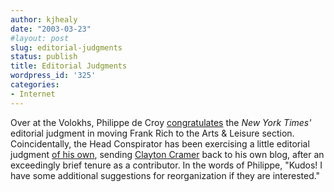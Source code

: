 ```yaml
---
author: kjhealy
date: "2003-03-23"
#layout: post
slug: editorial-judgments
status: publish
title: Editorial Judgments
wordpress_id: '325'
categories:
- Internet
---
```


Over at the Volokhs, Philippe de Croy [congratulates](http://volokh.blogspot.com/2003_03_23_volokh_archive.html#200033763) the *New York Times'* editorial judgment in moving Frank Rich to the Arts & Leisure section. Coincidentally, the Head Conspirator has been exercising a little editorial judgment [of his own](http://volokh.blogspot.com/2003_03_23_volokh_archive.html#200033008), sending [Clayton Cramer](http://claytoncramer.com/weblog/blogger.html) back to his own blog, after an exceedingly brief tenure as a contributor. In the words of Philippe, "Kudos! I have some additional suggestions for reorganization if they are interested."
